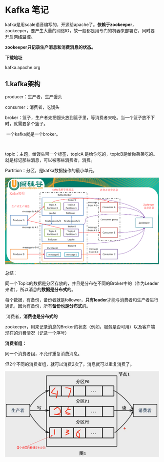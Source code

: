 # Kafka 笔记

kafka是用scale语音编写的，开源给apache了。**依赖于zookeeper**，zookeeper，要产生大量的网络IO，故一般都是用专门的机器来部署它，同时要开启网络监控。

**zookeeper只记录生产消息和消费消息的状态。**

**下载地址**

kafka.apache.org



## 1.kafka架构

producer：生产者，生产馒头

consumer：消费者，吃馒头

broker：篮子，生产者先把馒头放到篮子里，等消费者来吃。当一个篮子放不下时，就需要多个篮子。

​               一个kafka就是一个broker。

​               

topic：主题，给馒头带一个标签，topicA 是给你吃的，topicB是给你弟弟吃的。就是标记那些消息，可以被哪些消费者，消费。

Partition：分区，是kafka数据操作的最小单元。



![](images/搜狗截图20181104164229.png)



总结：

​    同一个Topic的数据是分区存放的，并且是分布在不同的Broker中的（作为Leader来讲），所以消息的**数据是分布式**的。

​    每个数据，有备份，备份者就是follower，**只有leader**才能与消费者和生产者进行通讯，因为有备份，所有**备份也是分布式**的。

​     消费者，**消费也是分布式的**

 zookeeper，用来记录消息的Broker的状态（例如，服务是否可用）以及客户端现在的消费情况（记录一个序号）

**消费者组：**

同一个消费者组，不允许重复消费消息。

但2个不同的消费者组，就可以消费2次了。消息就可以重复消费了。



![](images/搜狗截图20181104165642.png)

